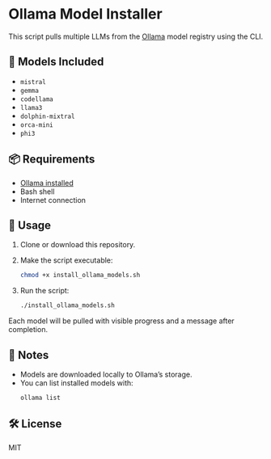 # Ollama Model Installer

This script pulls multiple LLMs from the [Ollama](https://ollama.com) model registry using the CLI.

## 🧠 Models Included

- `mistral`
- `gemma`
- `codellama`
- `llama3`
- `dolphin-mixtral`
- `orca-mini`
- `phi3`

## 📦 Requirements

- [Ollama installed](https://ollama.com/download)
- Bash shell
- Internet connection

## 🚀 Usage

1. Clone or download this repository.
2. Make the script executable:

   ```bash
   chmod +x install_ollama_models.sh
   ```

3. Run the script:

   ```bash
   ./install_ollama_models.sh
   ```

Each model will be pulled with visible progress and a message after completion.

## 📓 Notes

- Models are downloaded locally to Ollama’s storage.
- You can list installed models with:
  ```bash
  ollama list
  ```

## 🛠️ License

MIT

